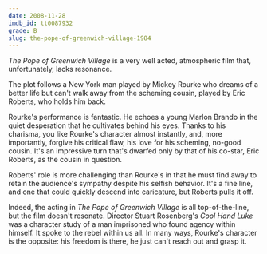 ```yaml
---
date: 2008-11-28
imdb_id: tt0087932
grade: B
slug: the-pope-of-greenwich-village-1984
---
```


_The Pope of Greenwich Village_ is a very well acted, atmospheric film that, unfortunately, lacks resonance.

The plot follows a New York man played by Mickey Rourke who dreams of a better life but can't walk away from the scheming cousin, played by Eric Roberts, who holds him back.

Rourke's performance is fantastic. He echoes a young Marlon Brando in the quiet desperation that he cultivates behind his eyes. Thanks to his charisma, you like Rourke's character almost instantly, and, more importantly, forgive his critical flaw, his love for his scheming, no-good cousin. It's an impressive turn that's dwarfed only by that of his co-star, Eric Roberts, as the cousin in question.

Roberts' role is more challenging than Rourke's in that he must find away to retain the audience's sympathy despite his selfish behavior. It's a fine line, and one that could quickly descend into caricature, but Roberts pulls it off.

Indeed, the acting in _The Pope of Greenwich Village_ is all top-of-the-line, but the film doesn't resonate. Director Stuart Rosenberg's <span data-imdb-id="tt0061512">_Cool Hand Luke_</span> was a character study of a man imprisoned who found agency within himself. It spoke to the rebel within us all. In many ways, Rourke's character is the opposite: his freedom is there, he just can't reach out and grasp it.
